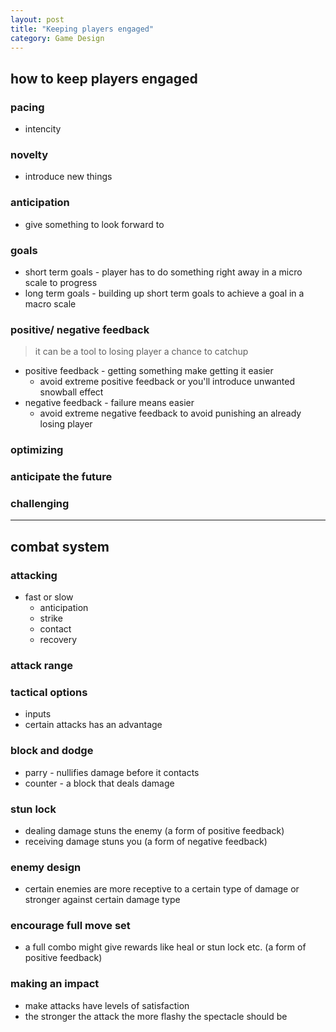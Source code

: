 ```yaml
---
layout: post
title: "Keeping players engaged"
category: Game Design
---
```


## how to keep players engaged

### pacing

- intencity

### novelty

- introduce new things

### anticipation

- give something to look forward to

### goals

- short term goals - player has to do something right away in a micro scale to progress
- long term goals - building up short term goals to achieve a goal in a macro scale

### positive/ negative feedback

> it can be a tool to losing player a chance to catchup

- positive feedback - getting something make getting it easier
  - avoid extreme positive feedback or you'll introduce unwanted snowball effect
- negative feedback - failure means easier
  - avoid extreme negative feedback to avoid punishing an already losing player

### optimizing

### anticipate the future

### challenging

---

## combat system

### attacking

- fast or slow
  - anticipation
  - strike
  - contact
  - recovery

### attack range

### tactical options

- inputs
- certain attacks has an advantage

### block and dodge

- parry - nullifies damage before it contacts
- counter - a block that deals damage

### stun lock

- dealing damage stuns the enemy (a form of positive feedback)
- receiving damage stuns you (a form of negative feedback)

### enemy design

- certain enemies are more receptive to a certain type of damage or stronger against certain damage type

### encourage full move set

- a full combo might give rewards like heal or stun lock etc. (a form of positive feedback)

### making an impact

- make attacks have levels of satisfaction
- the stronger the attack the more flashy the spectacle should be
